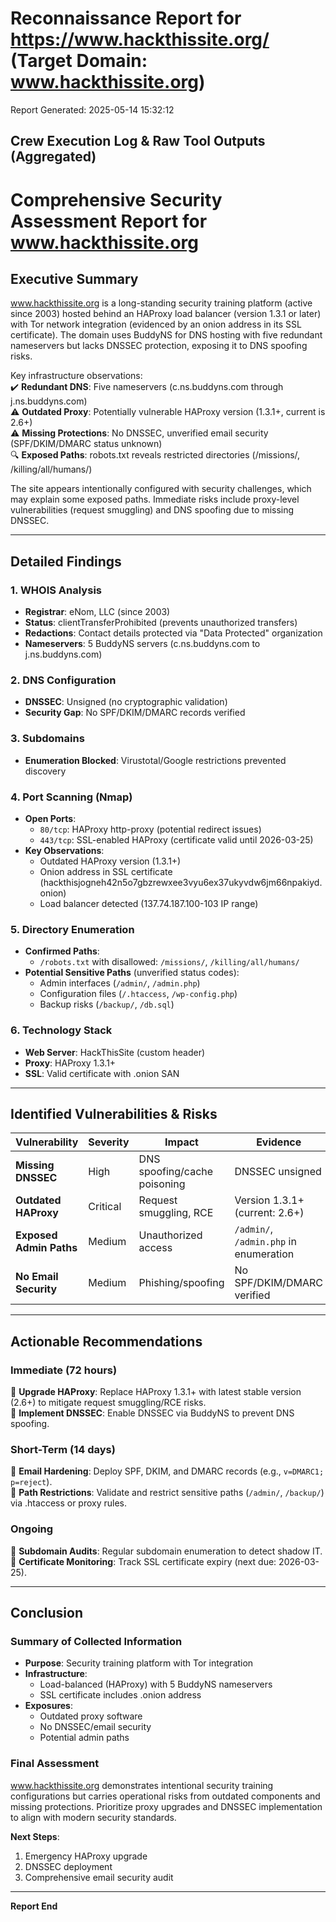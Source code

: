 # Reconnaissance Report for https://www.hackthissite.org/ (Target Domain: www.hackthissite.org)

Report Generated: 2025-05-14 15:32:12

## Crew Execution Log & Raw Tool Outputs (Aggregated)

# Comprehensive Security Assessment Report for www.hackthissite.org  

## Executive Summary  
www.hackthissite.org is a long-standing security training platform (active since 2003) hosted behind an HAProxy load balancer (version 1.3.1 or later) with Tor network integration (evidenced by an onion address in its SSL certificate). The domain uses BuddyNS for DNS hosting with five redundant nameservers but lacks DNSSEC protection, exposing it to DNS spoofing risks.  

Key infrastructure observations:  
✔️ **Redundant DNS**: Five nameservers (c.ns.buddyns.com through j.ns.buddyns.com)  
⚠️ **Outdated Proxy**: Potentially vulnerable HAProxy version (1.3.1+, current is 2.6+)  
⚠️ **Missing Protections**: No DNSSEC, unverified email security (SPF/DKIM/DMARC status unknown)  
🔍 **Exposed Paths**: robots.txt reveals restricted directories (/missions/, /killing/all/humans/)  

The site appears intentionally configured with security challenges, which may explain some exposed paths. Immediate risks include proxy-level vulnerabilities (request smuggling) and DNS spoofing due to missing DNSSEC.  

---  

## Detailed Findings  

### 1. WHOIS Analysis  
- **Registrar**: eNom, LLC (since 2003)  
- **Status**: clientTransferProhibited (prevents unauthorized transfers)  
- **Redactions**: Contact details protected via "Data Protected" organization  
- **Nameservers**: 5 BuddyNS servers (c.ns.buddyns.com to j.ns.buddyns.com)  

### 2. DNS Configuration  
- **DNSSEC**: Unsigned (no cryptographic validation)  
- **Security Gap**: No SPF/DKIM/DMARC records verified  

### 3. Subdomains  
- **Enumeration Blocked**: Virustotal/Google restrictions prevented discovery  

### 4. Port Scanning (Nmap)  
- **Open Ports**:  
  - `80/tcp`: HAProxy http-proxy (potential redirect issues)  
  - `443/tcp`: SSL-enabled HAProxy (certificate valid until 2026-03-25)  
- **Key Observations**:  
  - Outdated HAProxy version (1.3.1+)  
  - Onion address in SSL certificate (hackthisjogneh42n5o7gbzrewxee3vyu6ex37ukyvdw6jm66npakiyd.onion)  
  - Load balancer detected (137.74.187.100-103 IP range)  

### 5. Directory Enumeration  
- **Confirmed Paths**:  
  - `/robots.txt` with disallowed: `/missions/`, `/killing/all/humans/`  
- **Potential Sensitive Paths** (unverified status codes):  
  - Admin interfaces (`/admin/`, `/admin.php`)  
  - Configuration files (`/.htaccess`, `/wp-config.php`)  
  - Backup risks (`/backup/`, `/db.sql`)  

### 6. Technology Stack  
- **Web Server**: HackThisSite (custom header)  
- **Proxy**: HAProxy 1.3.1+  
- **SSL**: Valid certificate with .onion SAN  

---  

## Identified Vulnerabilities & Risks  

| Vulnerability | Severity | Impact | Evidence | Likelihood |  
|--------------|----------|--------|----------|------------|  
| **Missing DNSSEC** | High | DNS spoofing/cache poisoning | DNSSEC unsigned | Medium |  
| **Outdated HAProxy** | Critical | Request smuggling, RCE | Version 1.3.1+ (current: 2.6+) | High |  
| **Exposed Admin Paths** | Medium | Unauthorized access | `/admin/`, `/admin.php` in enumeration | Medium |  
| **No Email Security** | Medium | Phishing/spoofing | No SPF/DKIM/DMARC verified | High |  

---  

## Actionable Recommendations  

### Immediate (72 hours)  
🔹 **Upgrade HAProxy**: Replace HAProxy 1.3.1+ with latest stable version (2.6+) to mitigate request smuggling/RCE risks.  
🔹 **Implement DNSSEC**: Enable DNSSEC via BuddyNS to prevent DNS spoofing.  

### Short-Term (14 days)  
🔹 **Email Hardening**: Deploy SPF, DKIM, and DMARC records (e.g., `v=DMARC1; p=reject`).  
🔹 **Path Restrictions**: Validate and restrict sensitive paths (`/admin/`, `/backup/`) via .htaccess or proxy rules.  

### Ongoing  
🔹 **Subdomain Audits**: Regular subdomain enumeration to detect shadow IT.  
🔹 **Certificate Monitoring**: Track SSL certificate expiry (next due: 2026-03-25).  

---  

## Conclusion  

### Summary of Collected Information  
- **Purpose**: Security training platform with Tor integration  
- **Infrastructure**:  
  - Load-balanced (HAProxy) with 5 BuddyNS nameservers  
  - SSL certificate includes .onion address  
- **Exposures**:  
  - Outdated proxy software  
  - No DNSSEC/email security  
  - Potential admin paths  

### Final Assessment  
www.hackthissite.org demonstrates intentional security training configurations but carries operational risks from outdated components and missing protections. Prioritize proxy upgrades and DNSSEC implementation to align with modern security standards.  

**Next Steps**:  
1. Emergency HAProxy upgrade  
2. DNSSEC deployment  
3. Comprehensive email security audit  

---  
**Report End**